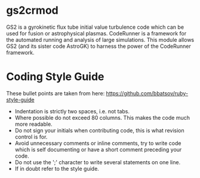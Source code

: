 gs2crmod
========

GS2 is a gyrokinetic flux tube initial value turbulence code which can be used for fusion or astrophysical plasmas. CodeRunner is a framework for the automated running and analysis of large simulations. This module allows GS2 (and its sister code AstroGK) to harness the power of the CodeRunner framework.

Coding Style Guide
==================

These bullet points are taken from here: https://github.com/bbatsov/ruby-style-guide

* Indentation is strictly two spaces, i.e. not tabs.
* Where possible do not exceed 80 columns. This makes the code much more readable.
* Do not sign your initials when contributing code, this is what revision control is for.
* Avoid unnecessary comments or inline comments, try to write code which is self documenting or have a short comment preceding your code.
* Do not use the ';' character to write several statements on one line.
* If in doubt refer to the style guide.
